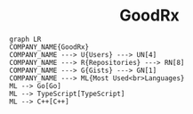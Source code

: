 <h1 align="center">GoodRx</h1>

```mermaid
graph LR
COMPANY_NAME{GoodRx}
COMPANY_NAME ---> U{Users} ---> UN[4]
COMPANY_NAME ---> R{Repositories} ---> RN[8]
COMPANY_NAME ---> G{Gists} ---> GN[1]
COMPANY_NAME ---> ML{Most Used<br>Languages}
ML --> Go[Go]
ML --> TypeScript[TypeScript]
ML --> C++[C++]
```
